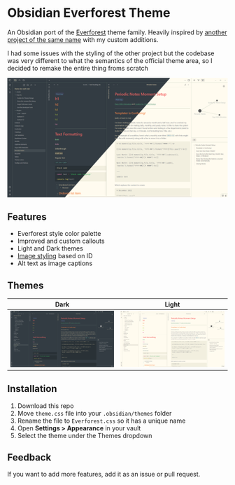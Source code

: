 # Obsidian Everforest Theme

An Obsidian port of the [Everforest](https://github.com/sainnhe/everforest) theme family. Heavily inspired by [another project of the same name](https://github.com/0xGlitchbyte/obsidian_everforest) with my custom additions.

I had some issues with the styling of the other project but the codebase was very different to what the semantics of the official theme area, so I decided to remake the entire thing froms scratch

![](asssets/theme%20screenshots.png)

## Features

- Everforest style color palette
- Improved and custom callouts
- Light and Dark themes
- [Image styling](image_styling.md) based on ID
- Alt text as image captions

## Themes

| Dark | Light |
|-|-|
| ![](asssets/theme%20dark.png) | ![](asssets/theme%20light.png) |

## Installation

1. Download this repo
2. Move `theme.css` file into your `.obsidian/themes` folder
3. Rename the file to `Everforest.css` so it has a unique name
4. Open **Settings > Appearance** in your vault
5. Select the theme under the Themes dropdown

## Feedback

If you want to add more features, add it as an issue or pull request.
